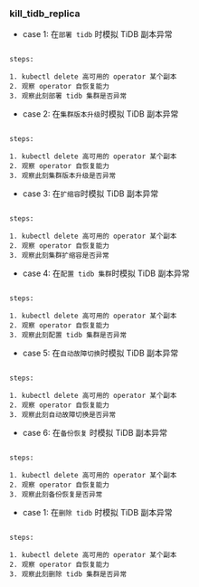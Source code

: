 ### kill_tidb_replica

- case 1: 在`部署 tidb` 时模拟 TiDB 副本异常

```

steps:

1. kubectl delete 高可用的 operator 某个副本
2. 观察 operator 自恢复能力
3. 观察此刻部署 tidb 集群是否异常

```

- case 2: 在`集群版本升级`时模拟 TiDB 副本异常

```

steps:

1. kubectl delete 高可用的 operator 某个副本
2. 观察 operator 自恢复能力
3. 观察此刻集群版本升级是否异常

```


- case 3: 在`扩缩容`时模拟 TiDB 副本异常

```

steps:

1. kubectl delete 高可用的 operator 某个副本
2. 观察 operator 自恢复能力
3. 观察此刻集群扩缩容是否异常

```

- case 4: 在`配置 tidb 集群`时模拟 TiDB 副本异常

```

steps:

1. kubectl delete 高可用的 operator 某个副本
2. 观察 operator 自恢复能力
3. 观察此刻配置 tidb 集群是否异常

```

- case 5: 在`自动故障切换`时模拟 TiDB 副本异常

```

steps:

1. kubectl delete 高可用的 operator 某个副本
2. 观察 operator 自恢复能力
3. 观察此刻自动故障切换是否异常

```

- case 6: 在`备份恢复` 时模拟 TiDB 副本异常

```

steps:

1. kubectl delete 高可用的 operator 某个副本
2. 观察 operator 自恢复能力
3. 观察此刻备份恢复是否异常

```

- case 1: 在`删除 tidb` 时模拟 TiDB 副本异常

```

steps:

1. kubectl delete 高可用的 operator 某个副本
2. 观察 operator 自恢复能力
3. 观察此刻删除 tidb 集群是否异常

```